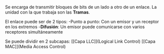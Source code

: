Se encarga de transmitir bloques de bits de un lado a otro de un enlace. La unidad con la que trabaja son las **Tramas**.

El enlace puede ser de 2 tipos:
	-Punto a punto: Con un emisor y un receptor en los extremos
	-**Difusión**: Un emisor puede comunicarse con varios receptores simultáneamente

Se puede dividir en 2 subcapas:
	[[Capa LLC]](Logical Link Control)
	[[Capa MAC]](Media Access Control)
	